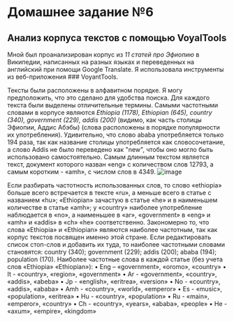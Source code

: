 # Домашнее задание №6
## Анализ корпуса текстов с помощью VoyalTools

Мной был проанализирован корпус из *11 статей про Эфиопию* в Википедии, написанных на разных языках и переведенных на английский при помощи Google Translate. Я использовала инструменты из веб-приложения ### VoyantTools. 

Тексты были расположены в алфавитном порядке. Я могу предположить, что это сделано для удобства поиска. Для каждого текста были выделены отличительные термины. Самыми частотными словами в корпусе являются *Ethiopia (1178), Ethiopian (645), country (340), government (229), addis (200)* (видимо, как часть столицы Эфиопии, Аддис Абэбы) (слова расположены в порядке популярности их употребления). Удивительно, что слово ababa употребляется только 194 раза, так как название столицы употребляется как словосочетание, а слово Addis не было переведено как "new", чтобы оно могло быть использовано самостоятельно. Самым длинным текстом является текст, документ которого назван «eng» с количеством слов 12793, а самым коротким - «amh», с числом слов в 4349.
![image](https://user-images.githubusercontent.com/90916828/147769848-032297bc-a2a5-4d78-92bc-304e56cf1b63.png)


Если разбирать частотность использованных слов, то слово «ethiopia» больше всего встречается в тексте «ru», а меньше всего в статье с названием «hu»; «Ethiopian» зачастую в статье «he» и в наименьшем количестве в статье «amh»; у «country» наиболее употребление наблюдается в «no», а наименьшее в «ar», «government» в «eng» и «amh» и «addis» в «ch» «he» соответственно. 
Закономерно то, что слова «Ethiopia» и «Ethiopian» являются наиболее частотным, так как корпус текстов посвящен именно этой стране. Если редактировать список стоп-слов и добавить их туда, то наиболее частотными словами становятся: country (340); government (229); addis (200); ababa (194); population (170).
Наиболее частотные слова в каждой статье (без учета слов «Ethiopia» «Ethiopian»):
•	Eng – «government», «oromo», «country»
•	It - «country», «region», «government»
•	Ar - «government», «country», «addis», «abeba»
•	Jp - «english», «eritrea», «version»
•	No - «country», «addis», «ababa»
•	Amh - «country», «world», «emperor»
•	Es - «music», «population», «eritrea»
•	Hu - «country», «population»
•	Ru - «main», «emperor», «country»
•	Ch - «country», «years», «ababa», «people»
•	He - «axum», «empire», «kingdom»



